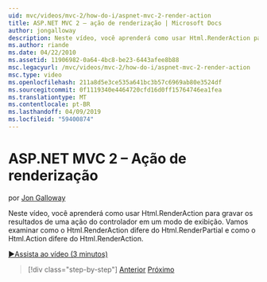 ```yaml
---
uid: mvc/videos/mvc-2/how-do-i/aspnet-mvc-2-render-action
title: ASP.NET MVC 2 – ação de renderização | Microsoft Docs
author: jongalloway
description: Neste vídeo, você aprenderá como usar Html.RenderAction para gravar os resultados de uma ação do controlador em um modo de exibição. Vamos examinar como Html.RenderAction difere fr...
ms.author: riande
ms.date: 04/22/2010
ms.assetid: 11906982-0a64-4bc8-be23-6443afee8b88
msc.legacyurl: /mvc/videos/mvc-2/how-do-i/aspnet-mvc-2-render-action
msc.type: video
ms.openlocfilehash: 211a8d5e3ce535a641bc3b57c6969ab80e3524df
ms.sourcegitcommit: 0f1119340e4464720cfd16d0ff15764746ea1fea
ms.translationtype: MT
ms.contentlocale: pt-BR
ms.lasthandoff: 04/09/2019
ms.locfileid: "59400874"
---
```

# <a name="aspnet-mvc-2---render-action"></a>ASP.NET MVC 2 – Ação de renderização

por [Jon Galloway](https://github.com/jongalloway)

Neste vídeo, você aprenderá como usar Html.RenderAction para gravar os resultados de uma ação do controlador em um modo de exibição. Vamos examinar como o Html.RenderAction difere do Html.RenderPartial e como o Html.Action difere do Html.RenderAction.

[&#9654;Assista ao vídeo (3 minutos)](https://channel9.msdn.com/Blogs/ASP-NET-Site-Videos/aspnet-mvc-2-render-action)

> [!div class="step-by-step"]
> [Anterior](aspnet-mvc-2-areas.md)
> [Próximo](5-minute-introduction-to-aspnet-mvc.md)
